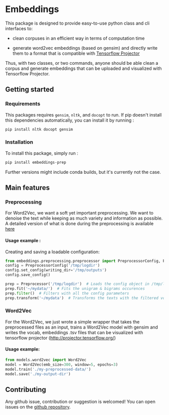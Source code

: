 # Embeddings


This package is designed to provide easy-to-use python class and cli
interfaces to:

- clean corpuses in an efficient way in terms of computation time

- generate word2vec embeddings (based on gensim) and directly write them to a format that is compatible with [Tensorflow Projector](http://projector.tensorflow.org/)

Thus, with two classes, or two commands, anyone should be able clean a corpus and generate embeddings that can be uploaded and visualized with Tensorflow Projector.

## Getting started

### Requirements

This packages requires ```gensim```, ```nltk```, and ```docopt``` to run. If
pip doesn't install this dependencies automatically, you can install it by
running :
```bash
pip install nltk docopt gensim
```

### Installation

To install this package, simply run :
```bash
pip install embeddings-prep
```

Further versions might include conda builds, but it's currently not the case.


## Main features

### Preprocessing

For Word2Vec, we want a soft yet important preprocessing. We want to denoise the text while keeping as much variety and information as possible. A detailed version of what is done during the preprocessing is available [here](./preprocessing/index.html)


#### Usage example :

Creating and saving a loadable configuration:
```python
from embeddings.preprocessing.preprocessor import PreprocessorConfig, Preprocessor
config = PreprocessorConfig('/tmp/logdir')
config.set_config(writing_dir='/tmp/outputs')
config.save_config()
```

```python
prep = Preprocessor('/tmp/logdir')  # Loads the config object in /tmp/logdir if it exists
prep.fit('~/mydata/')  # Fits the unigram & bigrams occurences
prep.filter()  # Filters with all the config parameters
prep.transform('~/mydata')  # Transforms the texts with the filtered vocab. 
```


### Word2Vec

For the Word2Vec, we just wrote a simple wrapper that takes the
preprocessed files as an input, trains a Word2Vec model with gensim and writes the vocab, embeddings .tsv files that can be visualized with tensorflow projector (http://projector.tensorflow.org/)

#### Usage example:


```python
from models.word2vec import Word2Vec
model = Word2Vec(emb_size=300, window=5, epochs=3)
model.train('./my-preprocessed-data/')
model.save('./my-output-dir')
```

## Contributing

Any github issue, contribution or suggestion is welcomed! You can open issues on the [github repository](https://github.com/sally14/embeddings).
